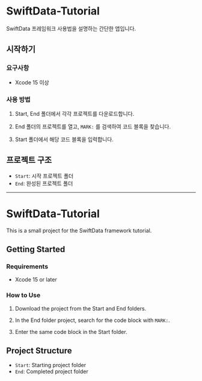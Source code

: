 # SwiftData-Tutorial

SwiftData 프레임워크 사용법을 설명하는 간단한 앱입니다.

## 시작하기

### 요구사항

- Xcode 15 이상

### 사용 방법

1. Start, End 폴더에서 각각 프로젝트를 다운로드합니다.

2. End 폴더의 프로젝트를 열고, `MARK:` 를 검색하여 코드 블록을 찾습니다.

3. Start 폴더에서 해당 코드 블록을 입력합니다.

## 프로젝트 구조

- `Start`: 시작 프로젝트 폴더
- `End`: 완성된 프로젝트 폴더

---

# SwiftData-Tutorial

This is a small project for the SwiftData framework tutorial.

## Getting Started

### Requirements

- Xcode 15 or later

### How to Use

1. Download the project from the Start and End folders.

2. In the End folder project, search for the code block with `MARK:`.

3. Enter the same code block in the Start folder.

## Project Structure

- `Start`: Starting project folder
- `End`: Completed project folder

